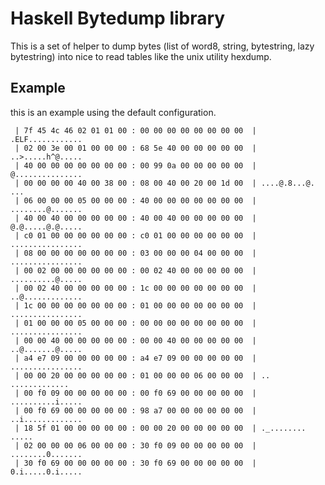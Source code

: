 Haskell Bytedump library
========================

This is a set of helper to dump bytes (list of word8, string, bytestring, lazy bytestring)
into nice to read tables like the unix utility hexdump.

Example
-------

this is an example using the default configuration.

```
 | 7f 45 4c 46 02 01 01 00 : 00 00 00 00 00 00 00 00  | .ELF............
 | 02 00 3e 00 01 00 00 00 : 68 5e 40 00 00 00 00 00  | ..>.....h^@.....
 | 40 00 00 00 00 00 00 00 : 00 99 0a 00 00 00 00 00  | @...............
 | 00 00 00 00 40 00 38 00 : 08 00 40 00 20 00 1d 00  | ....@.8...@. ...
 | 06 00 00 00 05 00 00 00 : 40 00 00 00 00 00 00 00  | ........@.......
 | 40 00 40 00 00 00 00 00 : 40 00 40 00 00 00 00 00  | @.@.....@.@.....
 | c0 01 00 00 00 00 00 00 : c0 01 00 00 00 00 00 00  | ................
 | 08 00 00 00 00 00 00 00 : 03 00 00 00 04 00 00 00  | ................
 | 00 02 00 00 00 00 00 00 : 00 02 40 00 00 00 00 00  | ..........@.....
 | 00 02 40 00 00 00 00 00 : 1c 00 00 00 00 00 00 00  | ..@.............
 | 1c 00 00 00 00 00 00 00 : 01 00 00 00 00 00 00 00  | ................
 | 01 00 00 00 05 00 00 00 : 00 00 00 00 00 00 00 00  | ................
 | 00 00 40 00 00 00 00 00 : 00 00 40 00 00 00 00 00  | ..@.......@.....
 | a4 e7 09 00 00 00 00 00 : a4 e7 09 00 00 00 00 00  | ................
 | 00 00 20 00 00 00 00 00 : 01 00 00 00 06 00 00 00  | .. .............
 | 00 f0 09 00 00 00 00 00 : 00 f0 69 00 00 00 00 00  | ..........i.....
 | 00 f0 69 00 00 00 00 00 : 98 a7 00 00 00 00 00 00  | ..i.............
 | 18 5f 01 00 00 00 00 00 : 00 00 20 00 00 00 00 00  | ._........ .....
 | 02 00 00 00 06 00 00 00 : 30 f0 09 00 00 00 00 00  | ........0.......
 | 30 f0 69 00 00 00 00 00 : 30 f0 69 00 00 00 00 00  | 0.i.....0.i.....
```

